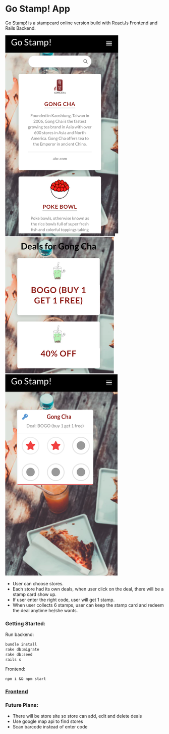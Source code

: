 # Go Stamp! App

Go Stamp! is a stampcard online version build with ReactJs Frontend and Rails Backend.

<img src="/Go Stamp Demo 1.png" />
<img src="/Go Stamp Demo 2.png" />
<img src="/Go Stamp Demo 3.png" />

- User can choose stores.
- Each store had its own deals, when user click on the deal, there will be a stamp card show up.
- If user enter the right code, user will get 1 stamp.
- When user collects 6 stamps, user can keep the stamp card and redeem the deal anytime he/she wants.

### Getting Started:

Run backend:
```
bundle install
rake db:migrate
rake db:seed
rails s
```

Frontend:
```
npm i && npm start
```
### [Frontend](https://github.com/linh4/go-stamp-front-end)

### Future Plans:
- There will be store site so store can add, edit and delete deals
- Use google map api to find stores
- Scan barcode instead of enter code
